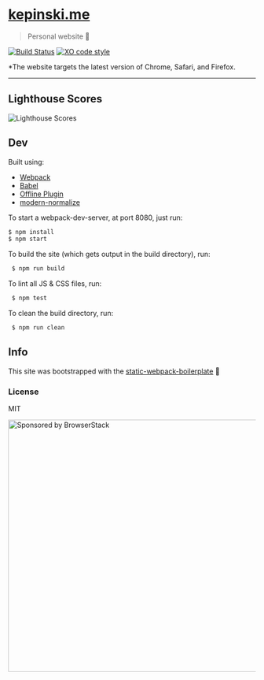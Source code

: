 # [kepinski.me](https://kepinski.me)

> Personal website 🚀

[![Build Status](https://travis-ci.org/xxczaki/kepinski.me.svg?branch=master)](https://travis-ci.org/xxczaki/kepinski.me) [![XO code style](https://img.shields.io/badge/code_style-XO-5ed9c7.svg)](https://github.com/xojs/xo)

*The website targets the latest version of Chrome, Safari, and Firefox.

---

## Lighthouse Scores

![Lighthouse Scores](https://lighthouse.now.sh/?perf=100&pwa=100&a11y=100&bp=100&seo=100)

## Dev

Built using:

- [Webpack](https://webpack.js.org/)
- [Babel](https://babeljs.io/)
- [Offline Plugin](https://github.com/NekR/offline-plugin)
- [modern-normalize](https://github.com/sindresorhus/modern-normalize)

To start a webpack-dev-server, at port 8080, just run:
``` bash
$ npm install
$ npm start
```

To build the site (which gets output in the build directory), run:
``` bash
 $ npm run build
```

To lint all JS & CSS files, run:
```bash
 $ npm test
```

To clean the build directory, run:
```bash
 $ npm run clean
```

## Info

This site was bootstrapped with the [static-webpack-boilerplate](https://github.com/xxczaki/static-webpack-boilerplate) 🦄

### License

MIT

<a href="https://www.browserstack.com/"><img src="https://imgur.com/l3iy9C6.png" width="512" alt="Sponsored by BrowserStack"></a>
